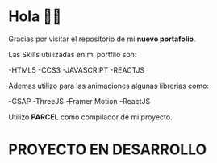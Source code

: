 # Hola 👋😀

Gracias por visitar el repositorio de mi **nuevo portafolio**. 

Las Skills utiilizadas en mi portflio son:

-HTML5
-CCS3
-JAVASCRIPT
-REACTJS

Ademas utilizo para las animaciones algunas librerias como:

-GSAP
-ThreeJS
-Framer Motion
-ReactJS

Utilizo **PARCEL** como compilador de mi proyecto.


# PROYECTO EN DESARROLLO